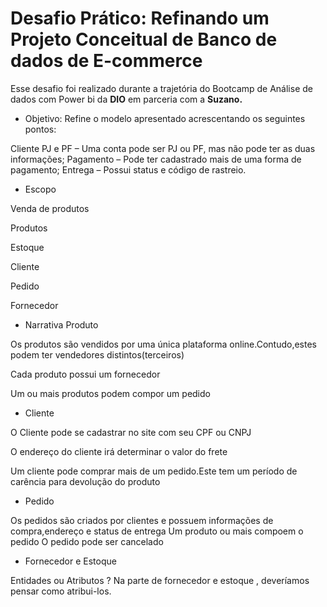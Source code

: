 # Desafio Prático: Refinando um Projeto Conceitual de Banco de dados de E-commerce 
 Esse desafio foi realizado durante a trajetória do Bootcamp de Análise de dados com Power bi da **DIO** em parceria com a **Suzano.**

- Objetivo:
Refine o modelo apresentado acrescentando os seguintes pontos:

Cliente PJ e PF – Uma conta pode ser PJ ou PF, mas não pode ter as duas informações;
Pagamento – Pode ter cadastrado mais de uma forma de pagamento;
Entrega – Possui status e código de rastreio.

- Escopo
  
Venda de produtos 

Produtos 

Estoque 

Cliente

Pedido

Fornecedor

- Narrativa
Produto

Os produtos são vendidos por uma única plataforma online.Contudo,estes podem ter vendedores distintos(terceiros)

Cada produto possui um fornecedor 

Um ou mais produtos podem compor um pedido 

- Cliente
  
O Cliente pode se cadastrar no site com seu CPF ou CNPJ

O endereço do cliente irá determinar o valor do frete

Um cliente pode comprar mais de um pedido.Este tem um período de carência para devolução do produto 

- Pedido

Os pedidos são criados por clientes e possuem informações de compra,endereço e status de entrega
Um produto ou mais compoem o pedido 
O pedido pode ser cancelado

- Fornecedor e Estoque 

Entidades ou Atributos ? Na parte de fornecedor e estoque , deveríamos pensar como atribui-los.

